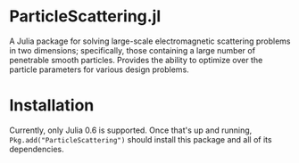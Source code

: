 # ParticleScattering.jl

A Julia package for solving large-scale electromagnetic
scattering problems in two dimensions; specifically,
those containing a large number of penetrable smooth
particles. Provides the ability to optimize over the
particle parameters for various design problems.

# Installation

Currently, only Julia 0.6 is supported. Once that's up and running,
`Pkg.add("ParticleScattering")` should install this package and all of its
dependencies.
